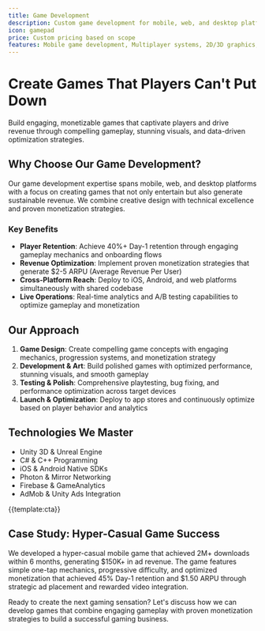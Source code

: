 ```yaml
---
title: Game Development
description: Custom game development for mobile, web, and desktop platforms including 2D/3D games, multiplayer systems, and monetization strategies
icon: gamepad
price: Custom pricing based on scope
features: Mobile game development, Multiplayer systems, 2D/3D graphics, In-app purchases, Analytics integration, Cross-platform deployment
---
```


# Create Games That Players Can't Put Down

Build engaging, monetizable games that captivate players and drive revenue through compelling gameplay, stunning visuals, and data-driven optimization strategies.

## Why Choose Our Game Development?

Our game development expertise spans mobile, web, and desktop platforms with a focus on creating games that not only entertain but also generate sustainable revenue. We combine creative design with technical excellence and proven monetization strategies.

### Key Benefits

- **Player Retention**: Achieve 40%+ Day-1 retention through engaging gameplay mechanics and onboarding flows
- **Revenue Optimization**: Implement proven monetization strategies that generate $2-5 ARPU (Average Revenue Per User)
- **Cross-Platform Reach**: Deploy to iOS, Android, and web platforms simultaneously with shared codebase
- **Live Operations**: Real-time analytics and A/B testing capabilities to optimize gameplay and monetization

## Our Approach

1. **Game Design**: Create compelling game concepts with engaging mechanics, progression systems, and monetization strategy
2. **Development & Art**: Build polished games with optimized performance, stunning visuals, and smooth gameplay
3. **Testing & Polish**: Comprehensive playtesting, bug fixing, and performance optimization across target devices
4. **Launch & Optimization**: Deploy to app stores and continuously optimize based on player behavior and analytics

## Technologies We Master

- Unity 3D & Unreal Engine
- C# & C++ Programming
- iOS & Android Native SDKs
- Photon & Mirror Networking
- Firebase & GameAnalytics
- AdMob & Unity Ads Integration

{{template:cta}}

## Case Study: Hyper-Casual Game Success

We developed a hyper-casual mobile game that achieved 2M+ downloads within 6 months, generating $150K+ in ad revenue. The game features simple one-tap mechanics, progressive difficulty, and optimized monetization that achieved 45% Day-1 retention and $1.50 ARPU through strategic ad placement and rewarded video integration.

Ready to create the next gaming sensation? Let's discuss how we can develop games that combine engaging gameplay with proven monetization strategies to build a successful gaming business.
